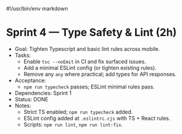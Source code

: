 #!/usr/bin/env markdown
# Sprint 4 — Type Safety & Lint (2h)

- Goal: Tighten Typescript and basic lint rules across mobile.
- Tasks:
  - Enable `tsc --noEmit` in CI and fix surfaced issues.
  - Add a minimal ESLint config (or tighten existing rules).
  - Remove any `any` where practical; add types for API responses.
- Acceptance:
  - `npm run typecheck` passes; ESLint minimal rules pass.
- Dependencies: Sprint 1
- Status: DONE
- Notes:
  - Strict TS enabled; `npm run typecheck` added.
  - ESLint config added at `.eslintrc.cjs` with TS + React rules.
  - Scripts: `npm run lint`, `npm run lint:fix`.
